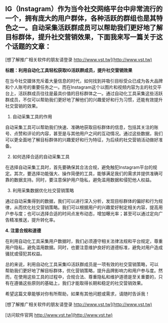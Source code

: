 ## **IG（Instagram）作为当今社交网络平台中非常流行的一个，拥有庞大的用户群体，各种活跃的群组也是其特色之一。自动采集活跃群成员可以帮助我们更好地了解目标群体，提升社交营销效果，下面我来写一篇关于这个话题的文章：**

[想了解推广相关软件的朋友请登录 http://www.vst.tw](http://www.vst.tw)

**标题：利用自动化工具轻松获取IG活跃群成员，提升社交营销效果**

在当今社交媒体充斥着大量信息的时代，如何找到并吸引目标受众已成为各大品牌和个人账号的重要任务之一。而在Instagram这个以图片和视频内容为主的社交平台上，活跃群成员往往是最具价值的目标群体之一。通过自动化工具采集这些活跃群成员，不仅可以帮助我们更好地了解他们的兴趣爱好和行为习惯，还能有效提升社交营销的效果。

1. 自动采集工具的作用

自动采集工具可以帮助我们快速、准确地获取目标群体的信息，包括其关注的账号、点赞和评论的内容，甚至是与其他用户之间的互动情况。通过这些数据，我们可以更全面地了解目标群体的兴趣爱好和行为特征，为后续的社交营销活动做好准备。

2. 如何选择合适的自动采集工具

在选择自动采集工具时，首先要确保其合法合规，避免触犯Instagram平台的规定。其次，要选择功能强大、操作简便的工具，能够满足我们的需求并提供准确可靠的数据支持。同时，要注意保护用户隐私，避免滥用数据和侵犯他人权益。

3. 利用采集数据优化社交营销策略

通过自动采集得到的数据，我们可以进行深入分析，发现目标群体的偏好和行为规律，从而优化社交营销策略。我们可以根据用户的兴趣爱好制定相关内容，提高用户参与度；也可以选择合适的时间点发布动态，增加曝光率；甚至可以通过定向广告精准推送，提升转化率。

**4. 注意合规和道德**

在利用自动化工具采集用户数据时，我们必须遵守相关法律法规和平台规定，尊重用户隐私，避免滥用数据。同时，也要注意维护良好的道德标准，避免对用户造成骚扰或侵犯其权益。

总的来说，利用自动化工具采集IG活跃群成员是一项有效的社交营销策略，可以帮助我们更好地了解目标群体，优化营销策略，提升品牌影响力和用户参与度。然而，在使用这些工具的过程中，合规合法、尊重隐私和维护道德是至关重要的，只有在遵循这些原则的基础上，我们才能取得长期和稳定的社交营销效果。

希望这篇文章能够对你有所帮助，如果有其他问题或需求，请随时告诉我！

[想了解推广相关软件的朋友请登录 http://www.vst.tw](http://www.vst.tw)


[访问软件官网 http://www.vst.tw](http://www.vst.tw)
